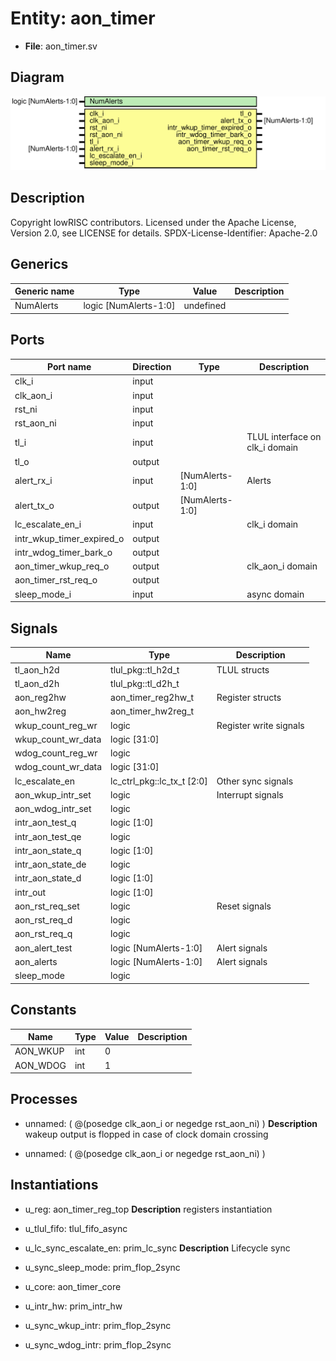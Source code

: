 # Entity: aon_timer

- **File**: aon_timer.sv
## Diagram

![Diagram](aon_timer.svg "Diagram")
## Description

Copyright lowRISC contributors.
 Licensed under the Apache License, Version 2.0, see LICENSE for details.
 SPDX-License-Identifier: Apache-2.0
 
## Generics

| Generic name | Type                  | Value     | Description |
| ------------ | --------------------- | --------- | ----------- |
| NumAlerts    | logic [NumAlerts-1:0] | undefined |             |
## Ports

| Port name                 | Direction | Type            | Description                    |
| ------------------------- | --------- | --------------- | ------------------------------ |
| clk_i                     | input     |                 |                                |
| clk_aon_i                 | input     |                 |                                |
| rst_ni                    | input     |                 |                                |
| rst_aon_ni                | input     |                 |                                |
| tl_i                      | input     |                 | TLUL interface on clk_i domain |
| tl_o                      | output    |                 |                                |
| alert_rx_i                | input     | [NumAlerts-1:0] | Alerts                         |
| alert_tx_o                | output    | [NumAlerts-1:0] |                                |
| lc_escalate_en_i          | input     |                 | clk_i domain                   |
| intr_wkup_timer_expired_o | output    |                 |                                |
| intr_wdog_timer_bark_o    | output    |                 |                                |
| aon_timer_wkup_req_o      | output    |                 | clk_aon_i domain               |
| aon_timer_rst_req_o       | output    |                 |                                |
| sleep_mode_i              | input     |                 | async domain                   |
## Signals

| Name               | Type                       | Description             |
| ------------------ | -------------------------- | ----------------------- |
| tl_aon_h2d         | tlul_pkg::tl_h2d_t         | TLUL structs            |
| tl_aon_d2h         | tlul_pkg::tl_d2h_t         |                         |
| aon_reg2hw         | aon_timer_reg2hw_t         | Register structs        |
| aon_hw2reg         | aon_timer_hw2reg_t         |                         |
| wkup_count_reg_wr  | logic                      | Register write signals  |
| wkup_count_wr_data | logic [31:0]               |                         |
| wdog_count_reg_wr  | logic                      |                         |
| wdog_count_wr_data | logic [31:0]               |                         |
| lc_escalate_en     | lc_ctrl_pkg::lc_tx_t [2:0] | Other sync signals      |
| aon_wkup_intr_set  | logic                      | Interrupt signals       |
| aon_wdog_intr_set  | logic                      |                         |
| intr_aon_test_q    | logic [1:0]                |                         |
| intr_aon_test_qe   | logic                      |                         |
| intr_aon_state_q   | logic [1:0]                |                         |
| intr_aon_state_de  | logic                      |                         |
| intr_aon_state_d   | logic [1:0]                |                         |
| intr_out           | logic [1:0]                |                         |
| aon_rst_req_set    | logic                      | Reset signals           |
| aon_rst_req_d      | logic                      |                         |
| aon_rst_req_q      | logic                      |                         |
| aon_alert_test     | logic [NumAlerts-1:0]      | Alert signals           |
| aon_alerts         | logic [NumAlerts-1:0]      | Alert signals           |
| sleep_mode         | logic                      |                         |
## Constants

| Name     | Type | Value | Description |
| -------- | ---- | ----- | ----------- |
| AON_WKUP | int  | 0     |             |
| AON_WDOG | int  | 1     |             |
## Processes
- unnamed: ( @(posedge clk_aon_i or negedge rst_aon_ni) )
**Description**
wakeup output is flopped in case of clock domain crossing

- unnamed: ( @(posedge clk_aon_i or negedge rst_aon_ni) )
## Instantiations

- u_reg: aon_timer_reg_top
**Description**
registers instantiation

- u_tlul_fifo: tlul_fifo_async
- u_lc_sync_escalate_en: prim_lc_sync
**Description**
Lifecycle sync

- u_sync_sleep_mode: prim_flop_2sync
- u_core: aon_timer_core
- u_intr_hw: prim_intr_hw
- u_sync_wkup_intr: prim_flop_2sync
- u_sync_wdog_intr: prim_flop_2sync
